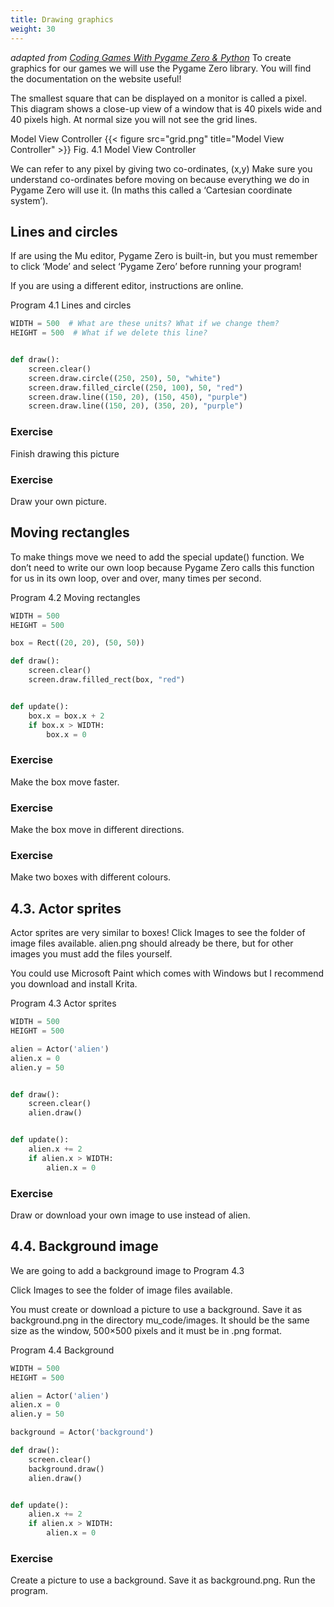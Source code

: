 ```yaml
---
title: Drawing graphics
weight: 30
---
```

*adapted from [Coding Games With Pygame Zero & Python](https://electronstudio.github.io/pygame-zero-book/index.html)*
To create graphics for our games we will use the Pygame Zero library. You will find the documentation on the website useful!

The smallest square that can be displayed on a monitor is called a pixel. This diagram shows a close-up view of a window that is 40 pixels wide and 40 pixels high. At normal size you will not see the grid lines.

Model View Controller
{{< figure src="grid.png" title="Model View Controller" >}}
Fig. 4.1 Model View Controller

We can refer to any pixel by giving two co-ordinates, (x,y) Make sure you understand co-ordinates before moving on because everything we do in Pygame Zero will use it. (In maths this called a ‘Cartesian coordinate system’).

## Lines and circles
If are using the Mu editor, Pygame Zero is built-in, but you must remember to click ‘Mode’ and select ‘Pygame Zero’ before running your program!

If you are using a different editor, instructions are online.

Program 4.1 Lines and circles
```python {linenos=table}
WIDTH = 500  # What are these units? What if we change them?
HEIGHT = 500  # What if we delete this line?


def draw():
    screen.clear()
    screen.draw.circle((250, 250), 50, "white")
    screen.draw.filled_circle((250, 100), 50, "red")
    screen.draw.line((150, 20), (150, 450), "purple")
    screen.draw.line((150, 20), (350, 20), "purple")
```
### Exercise

Finish drawing this picture

### Exercise

Draw your own picture.


## Moving rectangles
To make things move we need to add the special update() function. We don’t need to write our own loop because Pygame Zero calls this function for us in its own loop, over and over, many times per second.

Program 4.2 Moving rectangles
```python {linenos=table}
WIDTH = 500
HEIGHT = 500

box = Rect((20, 20), (50, 50))

def draw():
    screen.clear()
    screen.draw.filled_rect(box, "red")


def update():
    box.x = box.x + 2
    if box.x > WIDTH:
        box.x = 0
```
### Exercise

Make the box move faster.

### Exercise

Make the box move in different directions.

### Exercise

Make two boxes with different colours.

## 4.3. Actor sprites
Actor sprites are very similar to boxes! Click Images to see the folder of image files available. alien.png should already be there, but for other images you must add the files yourself.

You could use Microsoft Paint which comes with Windows but I recommend you download and install Krita.

Program 4.3 Actor sprites
```python {linenos=table}
WIDTH = 500
HEIGHT = 500

alien = Actor('alien')
alien.x = 0
alien.y = 50


def draw():
    screen.clear()
    alien.draw()


def update():
    alien.x += 2
    if alien.x > WIDTH:
        alien.x = 0
```
### Exercise

Draw or download your own image to use instead of alien.


## 4.4. Background image
We are going to add a background image to Program 4.3

Click Images to see the folder of image files available.

You must create or download a picture to use a background. Save it as background.png in the directory mu_code/images. It should be the same size as the window, 500×500 pixels and it must be in .png format.

Program 4.4 Background
```python {linenos=table}
WIDTH = 500
HEIGHT = 500

alien = Actor('alien')
alien.x = 0
alien.y = 50

background = Actor('background')

def draw():
    screen.clear()
    background.draw()
    alien.draw()


def update():
    alien.x += 2
    if alien.x > WIDTH:
        alien.x = 0
```
### Exercise

Create a picture to use a background. Save it as background.png. Run the program.

